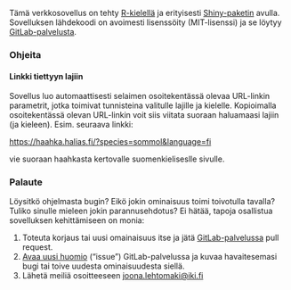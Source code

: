 Tämä verkkosovellus on tehty [R-kielellä](https://cran.r-project.org/index.html) ja erityisesti [Shiny-paketin](https://shiny.rstudio.com) avulla. Sovelluksen lähdekoodi on avoimesti lisenssöity (MIT-lisenssi) ja se löytyy [GitLab-palvelusta](https://gitlab.com/tringa-ry/halias-browser).

### Ohjeita

#### Linkki tiettyyn lajiin

Sovellus luo automaattisesti selaimen osoitekentässä olevaa URL-linkin parametrit, jotka toimivat tunnisteina valitulle lajille ja kielelle. Kopioimalla osoitekentässä olevan URL-linkin voit siis viitata suoraan haluamaasi lajiin (ja kieleen). Esim. seuraava linkki: 

https://haahka.halias.fi/?species=sommol&language=fi

vie suoraan haahkasta kertovalle suomenkieliseslle sivulle.

### Palaute

Löysitkö ohjelmasta bugin? Eikö jokin ominaisuus toimi toivotulla tavalla? Tuliko sinulle mieleen jokin parannusehdotus? Ei hätää, tapoja osallistua sovelluksen kehittämiseen on monia:

1. Toteuta korjaus tai uusi omainaisuus itse ja jätä [GitLab-palvelussa](https://gitlab.com/tringa-ry/halias-browser) pull request.
2. [Avaa uusi huomio](https://gitlab.com/tringa-ry/halias-browser/issues/new?issue%5Bassignee_id%5D=&issue%5Bmilestone_id%5D=) (“issue”) GitLab-palvelussa ja kuvaa havaitesemasi bugi tai toive uudesta ominaisuudesta siellä.
3. Lähetä meiliä osoitteeseen <joona.lehtomaki@iki.fi>
